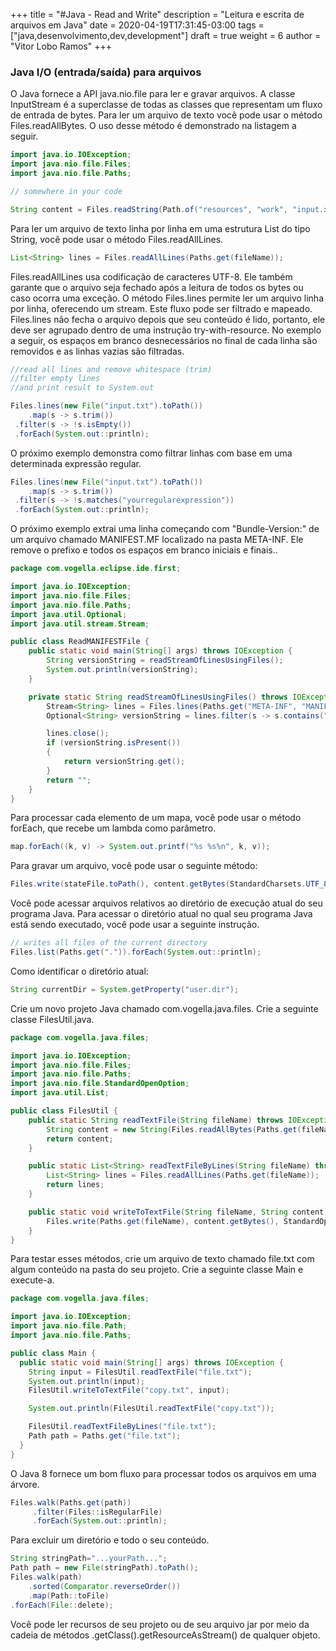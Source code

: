 +++
title = "#Java - Read and Write"
description = "Leitura e escrita de arquivos em Java"
date = 2020-04-19T17:31:45-03:00
tags = ["java,desenvolvimento,dev,development"]
draft = true
weight = 6
author = "Vitor Lobo Ramos"
+++

### Java I/O (entrada/saída) para arquivos

O Java fornece a API java.nio.file para ler e gravar arquivos. A classe InputStream é a superclasse de todas as classes que representam um fluxo de entrada de bytes. Para ler um arquivo de texto você pode usar o método Files.readAllBytes. O uso desse método é demonstrado na listagem a seguir.

```java
import java.io.IOException;
import java.nio.file.Files;
import java.nio.file.Paths;

// somewhere in your code

String content = Files.readString(Path.of("resources", "work", "input.xml"));
```

Para ler um arquivo de texto linha por linha em uma estrutura List do tipo String, você pode usar o método Files.readAllLines.

```java
List<String> lines = Files.readAllLines(Paths.get(fileName));
```

Files.readAllLines usa codificação de caracteres UTF-8. Ele também garante que o arquivo seja fechado após a leitura de todos os bytes ou caso ocorra uma exceção. O método Files.lines permite ler um arquivo linha por linha, oferecendo um stream. Este fluxo pode ser filtrado e mapeado. Files.lines não fecha o arquivo depois que seu conteúdo é lido, portanto, ele deve ser agrupado dentro de uma instrução try-with-resource. No exemplo a seguir, os espaços em branco desnecessários no final de cada linha são removidos e as linhas vazias são filtradas.

```java
//read all lines and remove whitespace (trim)
//filter empty lines
//and print result to System.out

Files.lines(new File("input.txt").toPath())
    .map(s -> s.trim())
 .filter(s -> !s.isEmpty())
 .forEach(System.out::println);
```

O próximo exemplo demonstra como filtrar linhas com base em uma determinada expressão regular.

```java
Files.lines(new File("input.txt").toPath())
    .map(s -> s.trim())
 .filter(s -> !s.matches("yourregularexpression"))
 .forEach(System.out::println);
```

O próximo exemplo extrai uma linha começando com "Bundle-Version:" de um arquivo chamado MANIFEST.MF localizado na pasta META-INF. Ele remove o prefixo e todos os espaços em branco iniciais e finais..

```java
package com.vogella.eclipse.ide.first;

import java.io.IOException;
import java.nio.file.Files;
import java.nio.file.Paths;
import java.util.Optional;
import java.util.stream.Stream;

public class ReadMANIFESTFile {
    public static void main(String[] args) throws IOException {
        String versionString = readStreamOfLinesUsingFiles();
        System.out.println(versionString);
    }

    private static String readStreamOfLinesUsingFiles() throws IOException {
        Stream<String> lines = Files.lines(Paths.get("META-INF", "MANIFEST.MF"));
        Optional<String> versionString = lines.filter(s -> s.contains("Bundle-Version:")).map(e-> e.substring(15).trim()).findFirst();

        lines.close();
        if (versionString.isPresent())
        {
            return versionString.get();
        }
        return "";
    }
}
```

Para processar cada elemento de um mapa, você pode usar o método forEach, que recebe um lambda como parâmetro.

```java
map.forEach((k, v) -> System.out.printf("%s %s%n", k, v));
```

Para gravar um arquivo, você pode usar o seguinte método:

```java
Files.write(stateFile.toPath(), content.getBytes(StandardCharsets.UTF_8), StandardOpenOption.CREATE);
```

Você pode acessar arquivos relativos ao diretório de execução atual do seu programa Java. Para acessar o diretório atual no qual seu programa Java está sendo executado, você pode usar a seguinte instrução.

```java
// writes all files of the current directory
Files.list(Paths.get(".")).forEach(System.out::println);
```

Como identificar o diretório atual:

```java
String currentDir = System.getProperty("user.dir");
```

Crie um novo projeto Java chamado com.vogella.java.files. Crie a seguinte classe FilesUtil.java.

```java
package com.vogella.java.files;

import java.io.IOException;
import java.nio.file.Files;
import java.nio.file.Paths;
import java.nio.file.StandardOpenOption;
import java.util.List;

public class FilesUtil {
    public static String readTextFile(String fileName) throws IOException {
        String content = new String(Files.readAllBytes(Paths.get(fileName)));
        return content;
    }

    public static List<String> readTextFileByLines(String fileName) throws IOException {
        List<String> lines = Files.readAllLines(Paths.get(fileName));
        return lines;
    }

    public static void writeToTextFile(String fileName, String content) throws IOException {
        Files.write(Paths.get(fileName), content.getBytes(), StandardOpenOption.CREATE);
    }
}
```

Para testar esses métodos, crie um arquivo de texto chamado file.txt com algum conteúdo na pasta do seu projeto. Crie a seguinte classe Main e execute-a.

```java
package com.vogella.java.files;

import java.io.IOException;
import java.nio.file.Path;
import java.nio.file.Paths;

public class Main {
  public static void main(String[] args) throws IOException {
    String input = FilesUtil.readTextFile("file.txt");
    System.out.println(input);
    FilesUtil.writeToTextFile("copy.txt", input);

    System.out.println(FilesUtil.readTextFile("copy.txt"));

    FilesUtil.readTextFileByLines("file.txt");
    Path path = Paths.get("file.txt");
  }
}
```

O Java 8 fornece um bom fluxo para processar todos os arquivos em uma árvore.

```java
Files.walk(Paths.get(path))
     .filter(Files::isRegularFile)
     .forEach(System.out::println);
```

Para excluir um diretório e todo o seu conteúdo.

```java
String stringPath="...yourPath...";
Path path = new File(stringPath).toPath();
Files.walk(path)
    .sorted(Comparator.reverseOrder())
    .map(Path::toFile)
.forEach(File::delete);
```

Você pode ler recursos de seu projeto ou de seu arquivo jar por meio da cadeia de métodos .getClass().getResourceAsStream() de qualquer objeto.